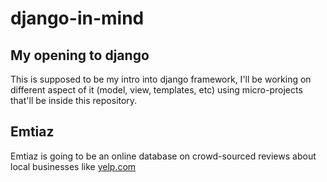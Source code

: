 # django-in-mind

## My opening to django

This is supposed to be my intro into django framework, I'll be working on different aspect of it (model, view, templates, etc) using micro-projects that'll be inside this repository.

## Emtiaz 

Emtiaz is going to be an online database on crowd-sourced reviews about local businesses like [yelp.com](http://www.yelp.com)